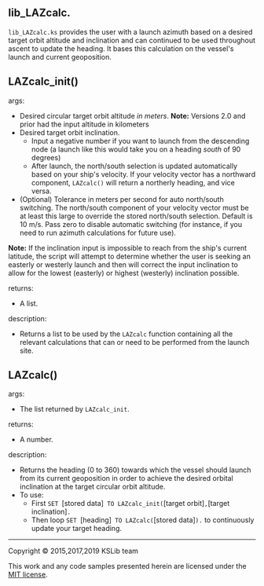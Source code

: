 ## lib_LAZcalc.

``lib_LAZcalc.ks`` provides the user with a launch azimuth based on a desired target orbit altitude and
inclination and can continued to be used throughout ascent to update the heading. It bases this calculation on the vessel's launch and current geoposition.

## LAZcalc_init()

args:
  * Desired circular target orbit altitude *in meters*. **Note:** Versions 2.0 and prior had the input altitude in kilometers
  * Desired target orbit inclination.
    * Input a negative number if you want to launch from the descending node (a launch like this would take you on a heading *south* of 90 degrees)
    * After launch, the north/south selection is updated automatically based on your ship's velocity. If your velocity vector has a northward component, `LAZcalc()` will return a northerly heading, and vice versa.
  * (Optional) Tolerance in meters per second for auto north/south switching. The north/south component of your velocity vector must be at least this large to override the stored north/south selection. Default is 10 m/s. Pass zero to disable automatic switching (for instance, if you need to run azimuth calculations for future use).

**Note:** If the inclination input is impossible to reach from the ship's current latitude, the script will attempt to determine whether the user is seeking an easterly or westerly launch and then will correct the input inclination to allow for the lowest (easterly) or highest (westerly) inclination possible.

returns:
  * A list.

description:
  * Returns a list to be used by the `LAZcalc` function containing all the relevant calculations that can or need to be performed from the launch site.

## LAZcalc()

args:
  * The list returned by `LAZcalc_init`.

returns:
  * A number.

description:
  * Returns the heading (0 to 360) towards which the vessel should launch from its current geoposition in order to
    achieve the desired orbital inclination at the target circular orbit altitude.
  * To use:
    * First `SET `[stored data]` TO LAZcalc_init(`[target orbit]`,`[target inclination]`.`
    * Then loop `SET `[heading]` TO LAZcalc(`[stored data]`).` to continuously update your target heading.

---
Copyright © 2015,2017,2019 KSLib team

This work and any code samples presented herein are licensed under the [MIT license](../LICENSE).